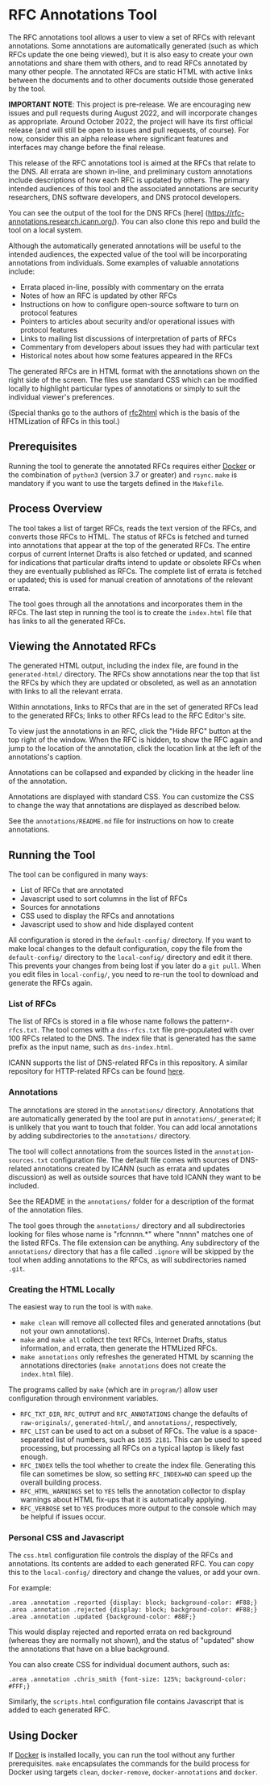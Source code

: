 # RFC Annotations Tool

The RFC annotations tool allows a user to view a set of RFCs with relevant annotations.
Some annotations are automatically generated (such as which RFCs update the one being viewed),
but it is also easy to create your own annotations and share them with others,
and to read RFCs annotated by many other people.
The annotated RFCs are static HTML with active links between the documents and to
other documents outside those generated by the tool.

__IMPORTANT NOTE__: This project is pre-release. We are encouraging new issues and
pull requests during August 2022, and will incorporate changes as appropriate.
Around October 2022, the project will have its first official release
(and will still be open to issues and pull requests, of course).
For now, consider this an alpha release where significant features and interfaces
may change before the final release.

This release of the RFC annotations tool is aimed at the RFCs that relate to the DNS.
All errata are shown in-line, and preliminary custom annotations include descriptions of
how each RFC is updated by others.
The primary intended audiences of this tool and the associated annotations are security researchers, DNS software developers,
and DNS protocol developers.

You can see the output of the tool for the DNS RFCs [here] (https://rfc-annotations.research.icann.org/).
You can also clone this repo and build the tool on a local system.

Although the automatically generated annotations will be useful to the intended audiences,
the expected value of the tool will be incorporating annotations from individuals.
Some examples of valuable annotations include:

- Errata placed in-line, possibly with commentary on the errata
- Notes of how an RFC is updated by other RFCs
- Instructions on how to configure open-source software to turn on protocol features
- Pointers to articles about security and/or operational issues with protocol features
- Links to mailing list discussions of interpretation of parts of RFCs
- Commentary from developers about issues they had with particular text
- Historical notes about how some features appeared in the RFCs

The generated RFCs are in HTML format with the annotations shown on the right side of the screen.
The files use standard CSS which can be modified locally to highlight particular types of
annotations or simply to suit the individual viewer's preferences.

(Special thanks go to the authors of [rfc2html](https://github.com/ietf-tools/rfc2html)
which is the basis of the HTMLization of RFCs in this tool.)

## Prerequisites

Running the tool to generate the annotated RFCs requires either [Docker](https://docker.com)
or the combination of `python3` (version 3.7 or greater) and `rsync`. `make` is mandatory if you
want to use the targets defined in the `Makefile`.

## Process Overview

The tool takes a list of target RFCs, reads the text version of the RFCs, and converts those RFCs to HTML.
The status of RFCs is fetched and turned into annotations that appear at the top of the generated RFCs.
The entire corpus of current Internet Drafts is also fetched or updated, and scanned for indications
that particular drafts intend to update or obsolete RFCs when they are eventually published as RFCs.
The complete list of errata is fetched or updated;
this is used for manual creation of annotations of the relevant errata.

The tool goes through all the annotations and incorporates them in the RFCs.
The last step in running the tool is to create the `index.html` file that has links to all the generated RFCs.

## Viewing the Annotated RFCs

The generated HTML output, including the index file, are found in the `generated-html/` directory.
The RFCs show annotations near the top that list the RFCs by which they are updated or obsoleted,
as well as an annotation with links to all the relevant errata.

Within annotations, links to RFCs that are in the set of generated RFCs lead to the generated
RFCs; links to other RFCs lead to the RFC Editor's site.

To view just the annotations in an RFC, click the "Hide RFC" button at the top right of the window.
When the RFC is hidden, to show the RFC again and jump to the location of the annotation,
click the location link at the left of the annotations's caption.

Annotations can be collapsed and expanded by clicking in the header line of the annotation.

Annotations are displayed with standard CSS. You can customize the CSS to change the way
that annotations are displayed as described below.

See the `annotations/README.md` file for instructions on how to create annotations.

## Running the Tool

The tool can be configured in many ways:

- List of RFCs that are annotated
- Javascript used to sort columns in the list of RFCs
- Sources for annotations
- CSS used to display the RFCs and annotations
- Javascript used to show and hide displayed content

All configuration is stored in the `default-config/` directory.
If you want to make local changes to the default configuration, copy the file from
the `default-config/` directory to the `local-config/` directory and edit it there.
This prevents your changes from being lost if you later do a `git pull`.
When you edit files in `local-config/`, you need to re-run the tool to download and generate the RFCs again.

### List of RFCs

The list of RFCs is stored in a file whose name follows the pattern`*-rfcs.txt`.
The tool comes with a `dns-rfcs.txt` file pre-populated with over 100 RFCs related to the DNS.
The index file that is generated has the same prefix as the input name, such as `dns-index.html`.

ICANN supports the list of DNS-related RFCs in this repository.
A similar repository for HTTP-related RFCs can be found [here](https://github.com/greenbytes/http-rfc-annotations).

### Annotations

The annotations are stored in the `annotations/` directory.
Annotations that are automatically generated by the tool are put in `annotations/_generated`;
it is unlikely that you want to touch that folder.
You can add local annotations by adding subdirectories to the `annotations/` directory.

The tool will collect annotations from the sources listed in the `annotation-sources.txt` configuration file.
The default file comes with sources of DNS-related annotations created by ICANN (such as errata and updates discussion)
as well as outside sources that have told ICANN they want to be included.

See the README in the `annotations/` folder for a description of the format of the annotation files.

The tool goes through the `annotations/` directory and all subdirectories looking for files whose name
is "rfcnnnn.*" where "nnnn" matches one of the listed RFCs.
The file extension can be anything.
Any subdirectory of the `annotations/` directory that has a file called `.ignore` will be skipped
by the tool when adding annotations to the RFCs, as will subdirectories named `.git`.

### Creating the HTML Locally

The easiest way to run the tool is with `make`.

- `make clean` will remove all collected files and generated annotations (but not your own annotations).
- `make` and `make all` collect the text RFCs, Internet Drafts, status information, and errata, then generate the HTMLized RFCs.
- `make annotations` only refreshes the generated HTML by scanning the annotations directories
(`make annotations` does not create the `index.html` file).

The programs called by `make` (which are in `program/`) allow user configuration through environment variables.

- `RFC_TXT_DIR`, `RFC_OUTPUT` and `RFC_ANNOTATIONS` change the defaults of
`raw-originals/`, `generated-html/`, and `annotations/`, respectively,
- `RFC_LIST` can be used to act on a subset of RFCs.
The value is a space-separated list of numbers, such as `1035 2181`.
This can be used to speed processing, but processing all RFCs on a typical laptop is
likely fast enough.
- `RFC_INDEX` tells the tool whether to create the index file.
Generating this file can sometimes be slow, so setting `RFC_INDEX=NO`
can speed up the overall building process.
- `RFC_HTML_WARNINGS` set to `YES` tells the annotation collector to display warnings about HTML
fix-ups that it is automatically applying.
- `RFC_VERBOSE` set to `YES` produces more output to the console 
which may be helpful if issues occur.

### Personal CSS and Javascript

The `css.html` configuration file controls the display of the RFCs and annotations.
Its contents are added to each generated RFC.
You can copy this to the `local-config/` directory and change the values, or add your own.

For example:
```
.area .annotation .reported {display: block; background-color: #F88;}
.area .annotation .rejected {display: block; background-color: #F88;}
.area .annotation .updated {background-color: #88F;}
```
This would display rejected and reported errata on red background (whereas they are normally not shown),
and the status of "updated" show the annotations that have on a blue background.

You can also create CSS for individual document authors, such as:
```
.area .annotation .chris_smith {font-size: 125%; background-color: #FFF;}
```

Similarly, the `scripts.html` configuration file contains Javascript that is added to each generated RFC.

## Using Docker

If [Docker](https://www.docker.com/) is installed locally, you can run the tool
without any further prerequisites.
`make` encapsulates the commands for the build process for Docker using
targets `clean`, `docker-remove`, `docker-annotations` and `docker`.

